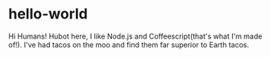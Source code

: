 # hello-world

Hi Humans!
Hubot here, I like Node.js and Coffeescript(that's what I'm made of!).
I've had tacos on the moo and find them far superior to Earth tacos.
